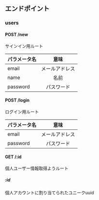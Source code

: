 ## エンドポイント

### users

#### POST /new
サインイン用ルート

|パラメータ名|意味|
|:--|:--:|
|email|メールアドレス|
|name|名前|
|password|パスワード|

#### POST /login
ログイン用ルート

|パラメータ名|意味|
|:--|:-:|
|email|メールアドレス|
|password|パスワード|

#### GET /:id
個人ユーザー情報取得ようルート

##### :id
個人アカウントに割り当てられたユニークuuid
